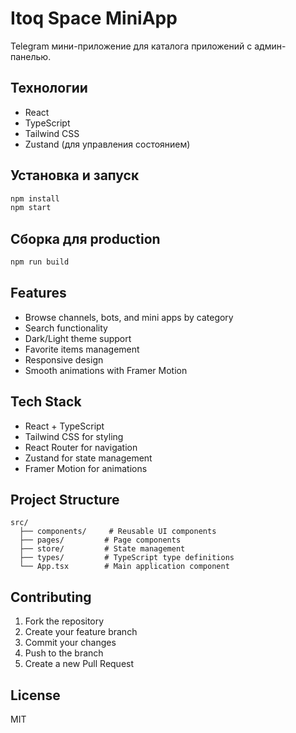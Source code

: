 # Itoq Space MiniApp

Telegram мини-приложение для каталога приложений с админ-панелью.

## Технологии
- React
- TypeScript
- Tailwind CSS
- Zustand (для управления состоянием)

## Установка и запуск
```bash
npm install
npm start
```

## Сборка для production
```bash
npm run build
```

## Features

- Browse channels, bots, and mini apps by category
- Search functionality
- Dark/Light theme support
- Favorite items management
- Responsive design
- Smooth animations with Framer Motion

## Tech Stack

- React + TypeScript
- Tailwind CSS for styling
- React Router for navigation
- Zustand for state management
- Framer Motion for animations

## Project Structure

```
src/
  ├── components/     # Reusable UI components
  ├── pages/         # Page components
  ├── store/         # State management
  ├── types/         # TypeScript type definitions
  └── App.tsx        # Main application component
```

## Contributing

1. Fork the repository
2. Create your feature branch
3. Commit your changes
4. Push to the branch
5. Create a new Pull Request

## License

MIT
